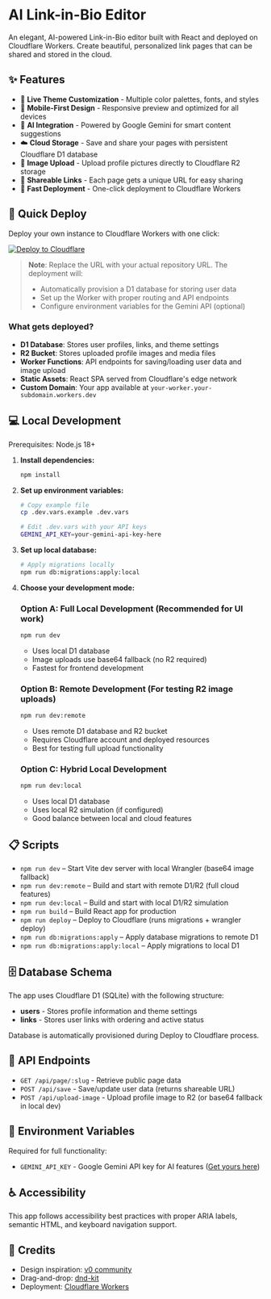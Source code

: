 # AI Link-in-Bio Editor

An elegant, AI-powered Link-in-Bio editor built with React and deployed on Cloudflare Workers. Create beautiful, personalized link pages that can be shared and stored in the cloud.

## ✨ Features

- 🎨 **Live Theme Customization** - Multiple color palettes, fonts, and styles
- 📱 **Mobile-First Design** - Responsive preview and optimized for all devices  
- 🤖 **AI Integration** - Powered by Google Gemini for smart content suggestions
- ☁️ **Cloud Storage** - Save and share your pages with persistent Cloudflare D1 database
- 📸 **Image Upload** - Upload profile pictures directly to Cloudflare R2 storage
- 🔗 **Shareable Links** - Each page gets a unique URL for easy sharing
- 🚀 **Fast Deployment** - One-click deployment to Cloudflare Workers

## 🚀 Quick Deploy

Deploy your own instance to Cloudflare Workers with one click:

[![Deploy to Cloudflare](https://deploy.workers.cloudflare.com/button)](https://deploy.workers.cloudflare.com/?url=https://github.com/YOUR_USERNAME/YOUR_REPO_NAME)

> **Note**: Replace the URL with your actual repository URL. The deployment will:
> - Automatically provision a D1 database for storing user data  
> - Set up the Worker with proper routing and API endpoints
> - Configure environment variables for the Gemini API (optional)

### What gets deployed?

- **D1 Database**: Stores user profiles, links, and theme settings
- **R2 Bucket**: Stores uploaded profile images and media files
- **Worker Functions**: API endpoints for saving/loading user data and image upload
- **Static Assets**: React SPA served from Cloudflare's edge network
- **Custom Domain**: Your app available at `your-worker.your-subdomain.workers.dev`

## 💻 Local Development

Prerequisites: Node.js 18+

1. **Install dependencies:**
   ```bash
   npm install
   ```

2. **Set up environment variables:**
   ```bash
   # Copy example file
   cp .dev.vars.example .dev.vars
   
   # Edit .dev.vars with your API keys
   GEMINI_API_KEY=your-gemini-api-key-here
   ```

3. **Set up local database:**
   ```bash
   # Apply migrations locally
   npm run db:migrations:apply:local
   ```

4. **Choose your development mode:**

   ### Option A: Full Local Development (Recommended for UI work)
   ```bash
   npm run dev
   ```
   - Uses local D1 database
   - Image uploads use base64 fallback (no R2 required)
   - Fastest for frontend development

   ### Option B: Remote Development (For testing R2 image uploads)
   ```bash
   npm run dev:remote
   ```
   - Uses remote D1 database and R2 bucket
   - Requires Cloudflare account and deployed resources
   - Best for testing full upload functionality

   ### Option C: Hybrid Local Development
   ```bash
   npm run dev:local
   ```
   - Uses local D1 database
   - Uses local R2 simulation (if configured)
   - Good balance between local and cloud features

## 📋 Scripts

- `npm run dev` – Start Vite dev server with local Wrangler (base64 image fallback)
- `npm run dev:remote` – Build and start with remote D1/R2 (full cloud features)  
- `npm run dev:local` – Build and start with local D1/R2 simulation
- `npm run build` – Build React app for production
- `npm run deploy` – Deploy to Cloudflare (runs migrations + wrangler deploy)
- `npm run db:migrations:apply` – Apply database migrations to remote D1
- `npm run db:migrations:apply:local` – Apply migrations to local D1

## 🗄️ Database Schema

The app uses Cloudflare D1 (SQLite) with the following structure:

- **users** - Stores profile information and theme settings
- **links** - Stores user links with ordering and active status

Database is automatically provisioned during Deploy to Cloudflare process.

## 🎯 API Endpoints

- `GET /api/page/:slug` - Retrieve public page data
- `POST /api/save` - Save/update user data (returns shareable URL)
- `POST /api/upload-image` - Upload profile image to R2 (or base64 fallback in local dev)

## 🔧 Environment Variables

Required for full functionality:

- `GEMINI_API_KEY` - Google Gemini API key for AI features ([Get yours here](https://aistudio.google.com/app/apikey))

## ♿ Accessibility

This app follows accessibility best practices with proper ARIA labels, semantic HTML, and keyboard navigation support.

## 📄 Credits

- Design inspiration: [v0 community](https://v0.app/community/v0-me-Zz6mBLdU9bC)
- Drag-and-drop: [dnd-kit](https://github.com/clauderic/dnd-kit)
- Deployment: [Cloudflare Workers](https://workers.cloudflare.com/)
